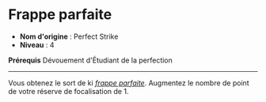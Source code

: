 # Frappe parfaite

 * **Nom d'origine** : Perfect Strike
 * **Niveau** : 4


<p><span id="ctl00_MainContent_DetailedOutput"><strong>Prérequis</strong> Dévouement d'Étudiant de la perfection<br></span></p>
<hr>
<p>Vous obtenez le sort de ki <a href="https://2e.aonprd.com/Spells.aspx?ID=542"><em>frappe parfaite</em></a>. Augmentez le nombre de point de votre réserve de focalisation de 1.&nbsp;</p>